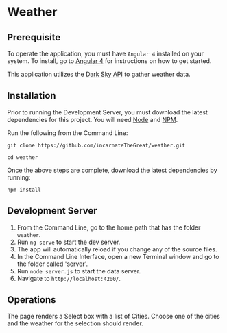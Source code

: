 # Weather

## Prerequisite

To operate the application, you must have `Angular 4` installed on your system. To install, go to [Angular 4](https://cli.angular.io/) for instructions on how to get started.

This application utilizes the [Dark Sky API](https://darksky.net/dev) to gather weather data.

## Installation

Prior to running the Development Server, you must download the latest dependencies for this project. You will need [Node](https://nodejs.org/en/) and [NPM](https://docs.npmjs.com/getting-started/installing-node).

Run the following from the Command Line:

```
git clone https://github.com/incarnateTheGreat/weather.git

cd weather
```

Once the above steps are complete, download the latest dependencies by running:

```
npm install
```

## Development Server

1) From the Command Line, go to the home path that has the folder `weather`.
2) Run `ng serve` to start the dev server.
3) The app will automatically reload if you change any of the source files.
4) In the Command Line Interface, open a new Terminal window and go to the folder called 'server'.
5) Run `node server.js` to start the data server.
6) Navigate to `http://localhost:4200/`.

## Operations

The page renders a Select box with a list of Cities. Choose one of the cities and the weather for the selection
should render.
